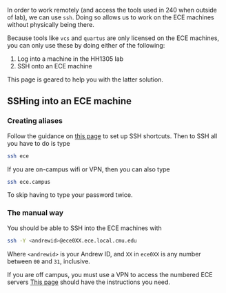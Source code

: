 In order to work remotely (and access the tools used in 240 when outside of
lab), we can use `ssh`. Doing so allows us to work on the ECE machines without
physically being there.

Because tools like `vcs` and `quartus` are only licensed on the ECE machines,
you can only use these by doing either of the following:
1. Log into a machine in the HH1305 lab
2. SSH onto an ECE machine

This page is geared to help you with the latter solution.

## SSHing into an ECE machine
### Creating aliases
Follow the guidance on [this page](Creating-SSH-shortcuts) to set up SSH
shortcuts. Then to SSH all you have to do is type
```bash
ssh ece
```
If you are on-campus wifi or VPN, then you can also type
```bash
ssh ece.campus
```
To skip having to type your password twice.

### The manual way
You should be able to SSH into the ECE machines with
```bash
ssh -Y <andrewid>@ece0XX.ece.local.cmu.edu
```
Where `<andrewid>` is your Andrew ID, and `XX` in `ece0XX` is any number between
`00` and `31`, inclusive.

If you are off campus, you must use a VPN to access the numbered ECE servers [This page](Working-Off-Campus) should have the instructions you need.